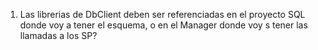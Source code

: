 1. Las librerias de DbClient deben ser referenciadas en el proyecto SQL donde voy a tener el esquema, o en el Manager donde voy s tener las llamadas a los SP?
